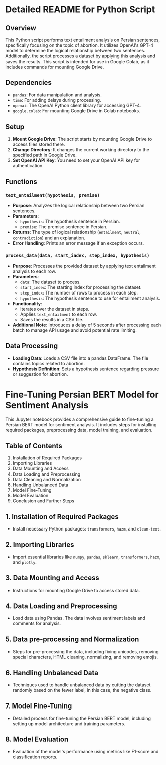 # Detailed README for Python Script

## Overview

This Python script performs text entailment analysis on Persian sentences, specifically focusing on the topic of abortion. It utilizes OpenAI's GPT-4 model to determine the logical relationship between two sentences. Additionally, the script processes a dataset by applying this analysis and saves the results. This script is intended for use in Google Colab, as it includes commands for mounting Google Drive.

## Dependencies

- `pandas`: For data manipulation and analysis.
- `time`: For adding delays during processing.
- `openai`: The OpenAI Python client library for accessing GPT-4.
- `google.colab`: For mounting Google Drive in Colab notebooks.

## Setup

1. **Mount Google Drive**: The script starts by mounting Google Drive to access files stored there.
2. **Change Directory**: It changes the current working directory to the specified path in Google Drive.
3. **Set OpenAI API Key**: You need to set your OpenAI API key for authentication.

## Functions

### `text_entailment(hypothesis, premise)`

- **Purpose**: Analyzes the logical relationship between two Persian sentences.
- **Parameters**:
  - `hypothesis`: The hypothesis sentence in Persian.
  - `premise`: The premise sentence in Persian.
- **Returns**: The type of logical relationship (`entailment`, `neutral`, `contradiction`) and an explanation.
- **Error Handling**: Prints an error message if an exception occurs.

### `process_data(data, start_index, step_index, hypothesis)`

- **Purpose**: Processes the provided dataset by applying text entailment analysis to each row.
- **Parameters**:
  - `data`: The dataset to process.
  - `start_index`: The starting index for processing the dataset.
  - `step_index`: The number of rows to process in each step.
  - `hypothesis`: The hypothesis sentence to use for entailment analysis.
- **Functionality**:
  - Iterates over the dataset in steps.
  - Applies `text_entailment` to each row.
  - Saves the results in a CSV file.
- **Additional Note**: Introduces a delay of 5 seconds after processing each batch to manage API usage and avoid potential rate limiting.

## Data Processing

- **Loading Data**: Loads a CSV file into a pandas DataFrame. The file contains topics related to abortion.
- **Hypothesis Definition**: Sets a hypothesis sentence regarding pressure or suggestion for abortion.



# Fine-Tuning Persian BERT Model for Sentiment Analysis

This Jupyter notebook provides a comprehensive guide to fine-tuning a Persian BERT model for sentiment analysis. It includes steps for installing required packages, preprocessing data, model training, and evaluation.

## Table of Contents
1. Installation of Required Packages
2. Importing Libraries
3. Data Mounting and Access
4. Data Loading and Preprocessing
5. Data Cleaning and Normalization
6. Handling Unbalanced Data
7. Model Fine-Tuning
8. Model Evaluation
9. Conclusion and Further Steps

## 1. Installation of Required Packages
- Install necessary Python packages: `transformers`, `hazm`, and `clean-text`.

## 2. Importing Libraries
- Import essential libraries like `numpy`, `pandas`, `sklearn`, `transformers`, `hazm`, and `plotly`.

## 3. Data Mounting and Access
- Instructions for mounting Google Drive to access stored data.

## 4. Data Loading and Preprocessing
- Load data using Pandas. The data involves sentiment labels and comments for analysis.

## 5. Data  pre-processing and Normalization
- Steps for pre-processing the data, including fixing unicodes, removing special characters, HTML cleaning, normalizing, and removing emojis.

## 6. Handling Unbalanced Data
- Techniques used to handle unbalanced data by cutting the dataset randomly based on the fewer label, in this case, the negative class.

## 7. Model Fine-Tuning
- Detailed process for fine-tuning the Persian BERT model, including setting up model architecture and training parameters.

## 8. Model Evaluation
- Evaluation of the model's performance using metrics like F1-score and classification reports.


